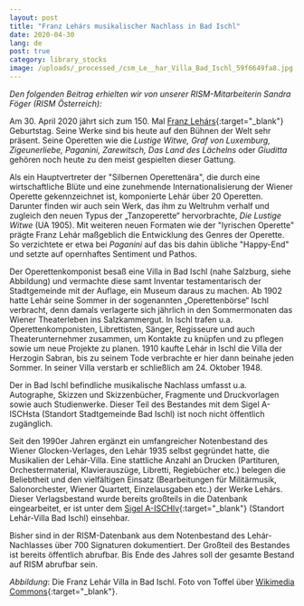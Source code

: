 ```yaml
---
layout: post
title: "Franz Lehárs musikalischer Nachlass in Bad Ischl"
date: 2020-04-30
lang: de
post: true
category: library_stocks
image: /uploads/_processed_/csm_Le__har_Villa_Bad_Ischl_59f6649fa8.jpg
---
```



_Den folgenden Beitrag erhielten wir von unserer RISM-Mitarbeiterin Sandra Föger (RISM Österreich):_

Am 30. April 2020 jährt sich zum 150. Mal [Franz Lehárs](https://opac.rism.info/search?View=rism&author=Lehar+Franz){:target="_blank"} Geburtstag. Seine Werke sind bis heute auf den Bühnen der Welt sehr präsent. Seine Operetten wie die _Lustige Witwe, Graf von Luxemburg, Zigeunerliebe, Paganini, Zarewitsch, Das Land des Lächelns_ oder _Giuditta_ gehören noch heute zu den meist gespielten dieser Gattung.

Als ein Hauptvertreter der "Silbernen Operettenära", die durch eine wirtschaftliche Blüte und eine zunehmende Internationalisierung der Wiener Operette gekennzeichnet ist, komponierte Lehár über 20 Operetten. Darunter finden wir auch sein Werk, das ihm zu Weltruhm verhalf und zugleich den neuen Typus der „Tanzoperette“ hervorbrachte, _Die Lustige Witwe_ (UA 1905). Mit weiteren neuen Formaten wie der "lyrischen Operette" prägte Franz Lehár maßgeblich die Entwicklung des Genres der Operette. So verzichtete er etwa bei _Paganini_ auf das bis dahin übliche "Happy-End" und setzte auf opernhaftes Sentiment und Pathos.

Der Operettenkomponist besaß eine Villa in Bad Ischl (nahe Salzburg, siehe Abbildung) und vermachte diese samt Inventar testamentarisch der Stadtgemeinde mit der Auflage, ein Museum daraus zu machen. Ab 1902 hatte Lehár seine Sommer in der sogenannten „Operettenbörse“ Ischl verbracht, denn damals verlagerte sich jährlich in den Sommermonaten das Wiener Theaterleben ins Salzkammergut. In Ischl trafen u.a. Operettenkomponisten, Librettisten, Sänger, Regisseure und auch Theaterunternehmer zusammen, um Kontakte zu knüpfen und zu pflegen sowie um neue Projekte zu planen. 1910 kaufte Lehár in Ischl die Villa der Herzogin Sabran, bis zu seinem Tode verbrachte er hier dann beinahe jeden Sommer. In seiner Villa verstarb er schließlich am 24. Oktober 1948.

Der in Bad Ischl befindliche musikalische Nachlass umfasst u.a. Autographe, Skizzen und Skizzenbücher, Fragmente und Druckvorlagen sowie auch Studienwerke. Dieser Teil des Bestandes mit dem Sigel A-ISCHsta (Standort Stadtgemeinde Bad Ischl) ist noch nicht öffentlich zugänglich.

Seit den 1990er Jahren ergänzt ein umfangreicher Notenbestand des Wiener Glocken-Verlages, den Lehár 1935 selbst gegründet hatte, die Musikalien der Lehár-Villa. Eine stattliche Anzahl an Drucken (Partituren, Orchestermaterial, Klavierauszüge, Libretti, Regiebücher etc.) belegen die Beliebtheit und den vielfältigen Einsatz (Bearbeitungen für Militärmusik, Salonorchester, Wiener Quartett, Einzelausgaben etc.) der Werke Lehárs. Dieser Verlagsbestand wurde bereits großteils in die Datenbank eingearbeitet, er ist unter dem [Sigel A-ISCHlv](https://opac.rism.info/search?View=rism&siglum=A-ISCHlv){:target="_blank"} (Standort Lehár-Villa Bad Ischl) einsehbar.

Bisher sind in der RISM-Datenbank aus dem Notenbestand des Lehár-Nachlasses über 700 Signaturen dokumentiert. Der Großteil des Bestandes ist bereits öffentlich abrufbar. Bis Ende des Jahres soll der gesamte Bestand auf RISM abrufbar sein.

_Abbildung_: Die Franz Lehár Villa in Bad Ischl. Foto von Toffel über [Wikimedia Commons](https://commons.wikimedia.org/wiki/File:L%C3%A9har_Villa_Bad_Ischl.JPG?uselang=en){:target="_blank"}.



<script type="text/javascript">var switchTo5x=true;</script><script type="text/javascript" src="http://w.sharethis.com/button/buttons.js"></script><script type="text/javascript">stLight.options({publisher: "9b601438-1ce1-49d8-bfd7-9cff5df54c17", doNotHash: false, doNotCopy: false, hashAddressBar: false});</script>
